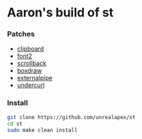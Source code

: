 # Aaron's build of st

### Patches
- [clipboard](https://st.suckless.org/patches/clipboard/)
- [font2](https://st.suckless.org/patches/font2/)
- [scrollback](https://st.suckless.org/patches/scrollback/)
- [boxdraw](https://st.suckless.org/patches/boxdraw/)
- [externalpipe](https://st.suckless.org/patches/externalpipe/)
- [undercurl](https://st.suckless.org/patches/undercurl/)

### Install
```bash
git clone https://github.com/unrealapex/st
cd st
sudo make clean install
```
